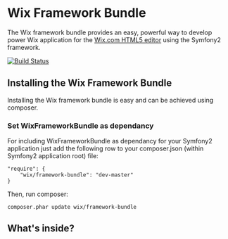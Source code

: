 Wix Framework Bundle
========================

The Wix framework bundle provides an easy, powerful way to develop power Wix application for the [Wix.com HTML5 editor](http://www.wix.com) using the Symfony2 framework.
 

[![Build Status](https://secure.travis-ci.org/ranm8/WixFrameworkBundle.png?branch=master)](http://travis-ci.org/ranm8/WixFrameworkBundle)

Installing the Wix Framework Bundle
------------------------------------

Installing the Wix framework bundle is easy and can be achieved using composer.

### Set WixFrameworkBundle as dependancy 

For including WixFrameworkBundle as dependancy for your Symfony2 application just add the following row to your composer.json (within Symfony2 application root) file:

    "require": {
		"wix/framework-bundle": "dev-master"
	}

Then, run composer:

    composer.phar update wix/framework-bundle


What's inside?
---------------

